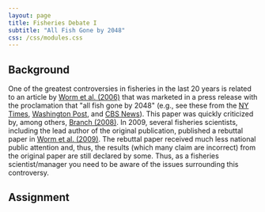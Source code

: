 ```yaml
---
layout: page
title: Fisheries Debate I
subtitle: "All Fish Gone by 2048"
css: /css/modules.css
---
```


## Background

One of the greatest controversies in fisheries in the last 20 years is related to an article by [Worm et al. (2006)](Worm-et-al-2006.pdf) that was marketed in a press release with the proclamation that "all fish gone by 2048" (e.g., see these from the [NY Times](http://www.nytimes.com/2006/11/03/science/03fish.html?_r=0), [Washington Post](http://www.washingtonpost.com/wp-dyn/content/article/2006/11/02/AR2006110200913.html), and [CBS News](http://www.cbsnews.com/news/salt-water-fish-extinction-seen-by-2048/)).  This paper was quickly criticized by, among others, [Branch (2008)](Branch-2008.pdf).  In 2009, several fisheries scientists, including the lead author of the original publication, published a rebuttal paper in [Worm et al. (2009)](Worm-et-al-2009.pdf).  The rebuttal paper received much less national public attention and, thus, the results (which many claim are incorrect) from the original paper are still declared by some.  Thus, as a fisheries scientist/manager you need to be aware of the issues surrounding this controversy.

## Assignment

